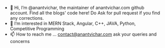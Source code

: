 - 👋 Hi, I’m @anantvichar, the maintainer of anantvichar.com github account. Find all the blogs' code here! Do Ask for pull request if you find any corrections.
- 👀 I’m interested in MERN Stack, Angular, C++, JAVA, Python, Competitive Programming
- 📫 How to reach me ... contact@anantvichar.com ask your queries and concerns

<!---
anantvichar/anantvichar is a ✨ special ✨ repository because its `README.md` (this file) appears on your GitHub profile.
You can click the Preview link to take a look at your changes.
--->
